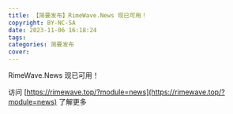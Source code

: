 ```yaml
---
title: 【简要发布】RimeWave.News 现已可用！
copyright: BY-NC-SA
date: 2023-11-06 16:18:24
tags:
categories: 简要发布
cover:
---
```


RimeWave.News 现已可用！

访问 [https://rimewave.top/?module=news](https://rimewave.top/?module=news) 了解更多
